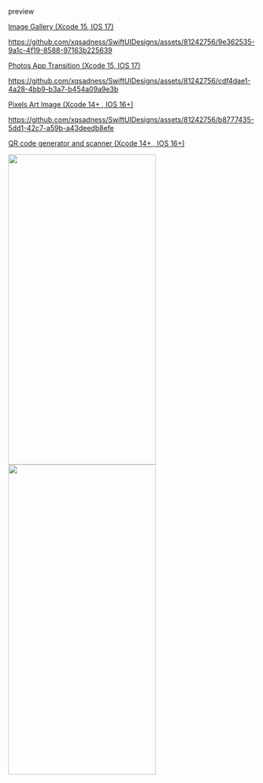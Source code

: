 preview 

<a href="https://github.com/xqsadness/SwiftUIDesigns/tree/main/SwiftUIDesigns/Core/ImageGalleryApp" > Image Gallery (Xcode 15, IOS 17)</a>

https://github.com/xqsadness/SwiftUIDesigns/assets/81242756/9e362535-9a1c-4f19-8588-97163b225639

<a href="https://github.com/xqsadness/SwiftUIDesigns/tree/main/SwiftUIDesigns/Core/PhotosAppTransition" > Photos App Transition (Xcode 15, IOS 17)</a>

https://github.com/xqsadness/SwiftUIDesigns/assets/81242756/cdf4dae1-4a28-4bb9-b3a7-b454a09a9e3b

<a href="https://github.com/xqsadness/SwiftUIDesigns/tree/main/SwiftUIDesigns/Core/PixelArtImage" > Pixels Art Image (Xcode 14+ , IOS 16+)</a>

https://github.com/xqsadness/SwiftUIDesigns/assets/81242756/b8777435-5dd1-42c7-a59b-a43deedb8efe

<a href="https://github.com/xqsadness/SwiftUIDesigns/tree/main/SwiftUIDesigns/Core/QRCode/View" > QR code generator and scanner (Xcode 14+ , IOS 16+)</a>

<p align="left">
  <img src="https://github.com/xqsadness/SwiftUIDesigns/assets/81242756/aa3849ba-a054-4fd1-a8e1-d3cc468af809" width="300" height="630">
  <img src="https://github.com/xqsadness/SwiftUIDesigns/assets/81242756/1334fca8-17de-4055-866a-5784868444cc" width="300" height="630">
</p>
